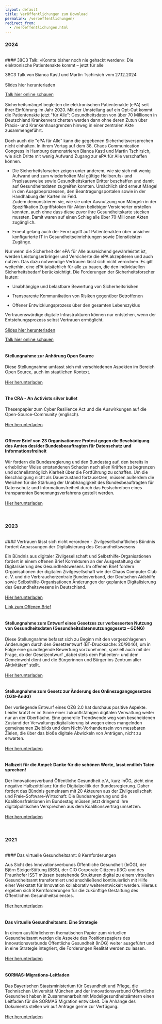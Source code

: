 ```yaml
---
layout: default
title: Veröffentlichungen zum Download
permalink: /veroeffentlichungen/
redirect_from:
  - /veroeffentlichungen.html
---
```


### 2024

<br>
#### 38C3 Talk: «Konnte bisher noch nie gehackt werden»: Die elektronische Patientenakte kommt – jetzt für alle

38C3 Talk von Bianca Kastl und Martin Tschirsich vom 27.12.2024 <br> <br> [Slides hier herunterladen](/documents/38c3_epa_kastl_tschirsich.pdf)

[Talk hier online schauen](https://media.ccc.de/v/38c3-konnte-bisher-noch-nie-gehackt-werden-die-elektronische-patientenakte-kommt-jetzt-fr-alle) <br> <br>
Sicherheitsmängel begleiten die elektronischen Patientenakte (ePA) seit ihrer Einführung im Jahr 2020. Mit der Umstellung auf ein Opt-Out kommt die
Patientenakte jetzt "für Alle": Gesundheitsdaten von über 70 Millionen in Deutschland Krankenversicherten werden dann ohne deren Zutun über Praxis- und
Krankenhausgrenzen hinweg in einer zentralen Akte zusammengeführt. <br> <br> Doch auch die "ePA für Alle" kann die gegebenen Sicherheitsversprechen nicht
einhalten. In ihrem Vortag auf dem 38. Chaos Communication Congress in Hamburg demonstrieren Bianca Kastl und Martin Tschirsich, wie sich Dritte mit wenig
Aufwand Zugang zur ePA für Alle verschaffen können.

- Die Sicherheitsforscher zeigen unter anderem, wie sie sich mit wenig Aufwand und zum wiederholten Mal gültige Heilberufs- und Praxisausweise sowie
  Gesundheitskarten Dritter beschaffen und damit auf Gesundheitsdaten zugreifen konnten. Ursächlich sind erneut Mängel in den Ausgabeprozessen, den
  Beantragungsportalen sowie in der Handhabung der Karten im Feld. <br> Zudem demonstrieren sie, wie sie unter Ausnutzung von Mängeln in der Spezifikation
  Zugriffstoken für Akten beliebiger Versicherter erstellen konnten, auch ohne dass diese zuvor ihre Gesundheitskarte stecken mussten. Damit waren auf einen
  Schlag alle über 70 Millionen Akten zugänglich.

- Erneut gelang auch der Fernzugriff auf Patientenakten über unsicher konfigurierte IT in Gesundheitseinrichtungen sowie Dienstleister-Zugänge.

Nur wenn die Sicherheit der ePA für Alle ausreichend gewährleistet ist, werden Leistungserbringer und Versicherte die ePA akzeptieren und auch nutzen. Das dazu
notwendige Vertrauen lässt sich nicht verordnen. Es gilt weiterhin, eine ePA tatsächlich für alle zu bauen, die den individuellen Sicherheitsbedarf
berücksichtigt. Die Forderungen der Sicherheitsforscher lauten:

- Unabhängige und belastbare Bewertung von Sicherheitsrisiken

- Transparente Kommunikation von Risiken gegenüber Betroffenen

- Offener Entwicklungsprozess über den gesamten Lebenszyklus

Vertrauenswürdige digitale Infrastrukturen können nur entstehen, wenn der Entstehungsprozess selbst Vertrauen ermöglicht. <br> <br>
[Slides hier herunterladen](/documents/38c3_epa_kastl_tschirsich.pdf)

[Talk hier online schauen](https://media.ccc.de/v/38c3-konnte-bisher-noch-nie-gehackt-werden-die-elektronische-patientenakte-kommt-jetzt-fr-alle) <br> <br>

#### Stellungnahme zur Anhörung Open Source

Diese Stellungnahme umfasst sich mit verschiedenen Aspekten im Bereich Open Source, auch im staatlichen Kontext. <br> <br>
[Hier herunterladen](/documents/Stellungnahme-OpenSource-Kastl.pdf) <br> <br>

#### The CRA - An Activists silver bullet

Thesenpapier zum Cyber Resilience Act und die Auswirkungen auf die Open-Source-Community (englisch). <br> <br> [Hier herunterladen](/documents/inoeg_cra.pdf)
<br> <br>

#### Offener Brief von 23 Organisationen: Protest gegen die Beschädigung des Amtes des/der Bundesbeauftragten für Datenschutz und Informationsfreiheit

Wir fordern die Bundesregierung und den Bundestag auf, den bereits in erheblicher Weise entstandenen Schaden nach allen Kräften zu begrenzen und
schnellstmöglich Klarheit über die Fortführung zu schaffen. Um die Beschädigung nicht als Dauerzustand fortzusetzen, müssen außerdem die Weichen für die
Stärkung der Unabhängigkeit des Bundesbeauftragten für Datenschutz und Informationsfreiheit durch das Festschreiben eines transparenten Benennungsverfahrens
gestellt werden. <br> <br> [Hier herunterladen](/documents/OffenerBriefzumBfDI20240320.pdf) <br> <br> <br>

### 2023

<br>
#### Vertrauen lässt sich nicht verordnen - Zivilgesellschaftliches Bündnis fordert Anpassungen der Digitalisierung des Gesundheitswesens

Ein Bündnis aus digitaler Zivilgesellschaft und Selbsthilfe-Organisationen fordert in einem offenen Brief Korrekturen an der Ausgestaltung der Digitalisierung
des Gesundheitswesens. Im offenen Brief fordern Organisationen der digitalen Zivilgesellschaft wie der Chaos Computer Club e. V. und die Verbraucherzentrale
Bundesverband, der Deutschen Aidshilfe sowie Selbsthilfe-Organisationen Änderungen der geplanten Digitalisierung des Gesundheitswesens in Deutschland. <br> <br>
[Hier herunterladen](/documents/Vertrauenkannmannichtverordnen_PM_231212.pdf)

[Link zum Offenen Brief](https://inoeg.codeberg.page/openletter1223.html) <br> <br>

#### Stellungnahme zum Entwurf eines Gesetzes zur verbesserten Nutzung von Gesundheitsdaten (Gesundheitsdatennutzungsgesetz – GDNG)

Diese Stellungnahme befasst sich zu Beginn mit den vorgeschlagenen Änderungen durch den Gesetzentwurf (BT-Drucksache: 20/9046), um in Folge eine grundlegende
Bewertung vorzunehmen, speziell auch mit der Frage, ob der Gesetzentwurf „dabei stets dem Patienten- und dem Gemeinwohl dient und die Bürgerinnen und Bürger ins
Zentrum aller Aktivitäten“ stellt. <br> <br> [Hier herunterladen](/documents/Stellungnahme_GDNG_BiancaKastl.pdf) <br> <br>

#### Stellungnahme zum Gesetz zur Änderung des Onlinezugangsgesetzes (OZG-ÄndG)

Der vorliegende Entwurf eines OZG 2.0 hat durchaus positive Aspekte. Leider kratzt er im Sinne einer zukunftsfähigen digitalen Verwaltung weiter nur an der
Oberfläche. Eine generelle Trendwende weg vom bescheidenen Zustand der Verwaltungsdigitalisierung ist wegen eines mangelnden gemeinsamen Zielbilds und dem
Nicht-Vorhandensein von messbaren Zielen, die über das bloße digitale Abwickeln von Anträgen, nicht zu erwarten. <br> <br>
[Hier herunterladen](/documents/Stellungname_OZG_2_0_BiancaKastl.pdf) <br> <br>

#### Halbzeit für die Ampel: Danke für die schönen Worte, lasst endlich Taten sprechen!

Der Innovationsverbund Öffentliche Gesundheit e.V., kurz InÖG, zieht eine negative Halbzeitbilanz für die Digitalpolitik der Bundesregierung. Daher fordert das
Bündnis gemeinsam mit 20 Akteuren aus der Zivilgesellschaft und Freie-Software-Wirtschaft: Die Bundesregierung und die Koalitionsfraktionen im Bundestag müssen
jetzt dringend ihre digitalpolitischen Versprechen aus dem Koalitionsvertrag umsetzen. <br> <br>
[Hier herunterladen](/documents/230829_inoeg_Halbzeit%20Ampel.pdf) <br> <br> <br>

### 2021

<br>
#### Das virtuelle Gesundheitsamt: 8 Kernforderungen

Aus Sicht des Innovationsverbunds Öffentliche Gesundheit (InÖG), der Björn SteigerStiftung (BSS), der CIO Corporate Citizens (I3C) und des Fraunhofer ISST
müssen bestehende Strukturen digital zu einem virtuellen Gesundheitsamt transformiert und anschließend kontinuierlich mit Hilfe einer Werkstatt für Innovation
kollaborativ weiterentwickelt werden. Hieraus ergeben sich 8 Kernforderungen für die zukünftige Gestaltung des Öffentlichen Gesundheitsdienstes. <br> <br>
[Hier herunterladen](/documents/202107-InÖG-Positionspapier-Stärkung_ÖGD_durch_innovative_Digitalisierung.pdf) <br> <br>

#### Das virtuelle Gesundheitsamt: Eine Strategie

In einem ausführlicheren thematischen Papier zum virtuellen Gesundheitsamt werden die Aspekte des Positionspapiers des Innovationsverbunds Öffentliche
Gesundheit (InÖG) weiter ausgeführt und in eine Strategie integriert, die Forderungen Realität werden zu lassen. <br> <br>
[Hier herunterladen](/documents/202107_Diskussionspapier_InÖG-Stärkung_ÖGD_durch_innovative_Digitalisierung.pdf) <br> <br>

#### SORMAS-Migrations-Leitfaden

Das Bayerischen Staatsministerium für Gesundheit und Pflege, die Technischen Universität München und der Innovationsverbund Öffentliche Gesundheit haben in
Zusammenarbeit mit Modellgesundheitsämtern einen Leitfaden für die SORMAS Migration entwickelt. Die Anhänge des Dokuments stellen wir auf Anfrage gerne zur
Verfügung. <br> <br> [Hier herunterladen](/documents/20210305-Migrationsleitfaden-SORMAS-v1.0.pdf) <br> <br>
